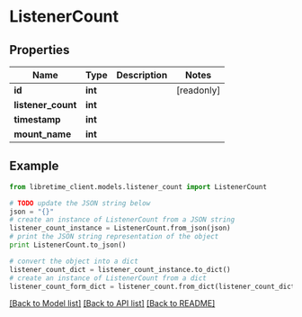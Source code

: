 # ListenerCount


## Properties
Name | Type | Description | Notes
------------ | ------------- | ------------- | -------------
**id** | **int** |  | [readonly] 
**listener_count** | **int** |  | 
**timestamp** | **int** |  | 
**mount_name** | **int** |  | 

## Example

```python
from libretime_client.models.listener_count import ListenerCount

# TODO update the JSON string below
json = "{}"
# create an instance of ListenerCount from a JSON string
listener_count_instance = ListenerCount.from_json(json)
# print the JSON string representation of the object
print ListenerCount.to_json()

# convert the object into a dict
listener_count_dict = listener_count_instance.to_dict()
# create an instance of ListenerCount from a dict
listener_count_form_dict = listener_count.from_dict(listener_count_dict)
```
[[Back to Model list]](../README.md#documentation-for-models) [[Back to API list]](../README.md#documentation-for-api-endpoints) [[Back to README]](../README.md)


